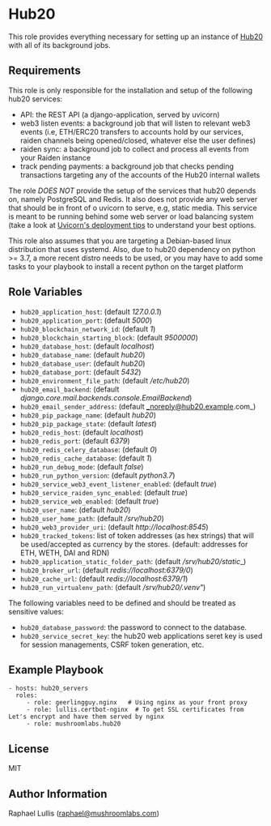 Hub20
=========

This role provides everything necessary for setting up an instance of
[Hub20](https://github.com/mushroomlabs/hub20) with all of its
background jobs.

Requirements
------------

This role is only responsible for the installation and setup of the following hub20 services:

 - API: the REST API (a django-application, served by uvicorn)
 - web3 listen events: a background job that will listen to relevant web3 events (i.e, ETH/ERC20 transfers to accounts hold by our services, raiden channels being opened/closed, whatever else the user defines)
 - raiden sync: a background job to collect and process all events from your Raiden instance
 - track pending payments: a background job that checks pending
   transactions targeting any of the accounts of the Hub20 internal
   wallets
 
The role *DOES NOT* provide the setup of the services that hub20 depends on, namely PostgreSQL and Redis. It also does not provide any web server that should be in front of o uvicorn to serve, e.g, static media. This service is meant to be running behind some web server or load balancing system (take a look at [Uvicorn's deployment tips](https://www.uvicorn.org/deployment/) to understand your best options.
 
 This role also assumes that you are targeting a Debian-based linux distribution that uses systemd. Also, due to hub20 dependency on python >= 3.7, a more recent distro needs to be used, or you may have to add some tasks to your playbook to install a recent python on the target platform

Role Variables
--------------

 - `hub20_application_host`: (default _127.0.0.1_)
 - `hub20_application_port`: (default _5000_)
 - `hub20_blockchain_network_id`: (default _1_)
 - `hub20_blockchain_starting_block`: (default _9500000_)
 - `hub20_database_host`: (default _localhost_)
 - `hub20_database_name`: (default _hub20_)
 - `hub20_database_user`: (default _hub20_)
 - `hub20_database_port`: (default _5432_)
 - `hub20_environment_file_path`: (default _/etc/hub20_)
 - `hub20_email_backend`: (default _django.core.mail.backends.console.EmailBackend_)
 - `hub20_email_sender_address`: (default _noreply@hub20.example.com_)
 - `hub20_pip_package_name`: (default _hub20_)
 - `hub20_pip_package_state`: (default _latest_)
 - `hub20_redis_host`: (default _localhost_)
 - `hub20_redis_port`: (default _6379_)
 - `hub20_redis_celery_database`: (default _0_)
 - `hub20_redis_cache_database`: (default _1_)
 - `hub20_run_debug_mode`: (default _false_)
 - `hub20_run_python_version`: (default _python3.7_)
 - `hub20_service_web3_event_listener_enabled`: (default _true_)
 - `hub20_service_raiden_sync_enabled`: (default _true_)
 - `hub20_service_web_enabled`: (default _true_)
 - `hub20_user_name`: (default _hub20_)
 - `hub20_user_home_path`: (default _/srv/hub20_)
 - `hub20_web3_provider_uri`: (default _http://localhost:8545_)
 - `hub20_tracked_tokens`: list of token addresses (as hex strings) that will be used/accepted as currency by the stores. (default: addresses for ETH, WETH, DAI and RDN)
 - `hub20_application_static_folder_path`: (default _/srv/hub20/static__)
 - `hub20_broker_url`: (default _redis://localhost:6379/0_)
 - `hub20_cache_url`:  (default _redis://localhost:6379/1_)
 - `hub20_run_virtualenv_path`: (default _/srv/hub20/.venv"_)
 
The following variables need to be defined and should be treated as sensitive values:

 - `hub20_database_password`: the password to connect to the database.
 - `hub20_service_secret_key`: the hub20 web applications seret key is used for session managements, CSRF token generation, etc.



Example Playbook
----------------

    - hosts: hub20_servers
      roles:
         - role: geerlingguy.nginx   # Using nginx as your front proxy
         - role: lullis.certbot-nginx  # To get SSL certificates from Let's encrypt and have them served by nginx
         - role: mushroomlabs.hub20
         

License
-------

MIT 

Author Information
------------------

Raphael Lullis (raphael@mushroomlabs.com)
